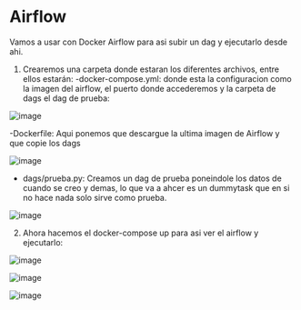 # Airflow

Vamos a usar con Docker Airflow para asi subir un dag y ejecutarlo desde ahi.

  1. Crearemos una carpeta donde estaran los diferentes archivos, entre ellos estarán:
  -docker-compose.yml: donde esta la configuracion como la imagen del airflow, el puerto donde accederemos y la carpeta de dags el dag de prueba:

  ![image](https://github.com/fmartingv/Airflow/assets/120713266/1704b109-f361-4459-922a-077f4bf0b977)

  -Dockerfile: Aqui ponemos que descargue la ultima imagen de Airflow y que copie los dags

  ![image](https://github.com/fmartingv/Airflow/assets/120713266/7730e065-0f82-4f69-a115-19e5bf9125a3)

  - dags/prueba.py: Creamos un dag de prueba poneindole los datos de cuando se creo y demas, lo que va a ahcer es un dummytask que en si no hace nada solo sirve como prueba.

  ![image](https://github.com/fmartingv/Airflow/assets/120713266/3caae815-0751-489f-989e-1c5b798c8a0a)


  2. Ahora hacemos el docker-compose up para asi ver el airflow y ejecutarlo:

![image](https://github.com/fmartingv/Airflow/assets/120713266/7a1f151f-8d46-4a2b-a070-7784b33544b6)

![image](https://github.com/fmartingv/Airflow/assets/120713266/696f1c7b-ffa2-499f-be33-c156c3348e74)

![image](https://github.com/fmartingv/Airflow/assets/120713266/6fc63383-a953-47a9-b7a2-73eeced08eff)
